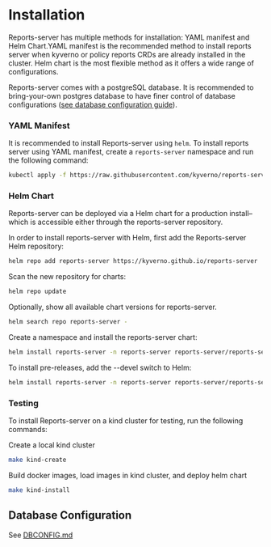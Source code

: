 # Installation

Reports-server has multiple methods for installation: YAML manifest and Helm Chart.YAML manifest is the recommended method to install reports server when kyverno or policy reports CRDs are already installed in the cluster. Helm chart is the most flexible method as it offers a wide range of configurations.

Reports-server comes with a postgreSQL database. It is recommended to bring-your-own postgres database to have finer control of database configurations ([see database configuration guide](#database-configuration)).

### YAML Manifest
It is recommended to install Reports-server using `helm`. To install reports server using YAML manifest, create a `reports-server` namespace and run the following command:

```bash
kubectl apply -f https://raw.githubusercontent.com/kyverno/reports-server/main/config/install.yaml
```

### Helm Chart

Reports-server can be deployed via a Helm chart for a production install–which is accessible either through the reports-server repository.

In order to install reports-server with Helm, first add the Reports-server Helm repository:
```bash
helm repo add reports-server https://kyverno.github.io/reports-server
```

Scan the new repository for charts:
```bash
helm repo update
```

Optionally, show all available chart versions for reports-server.

```bash
helm search repo reports-server -
```

Create a namespace and install the reports-server chart:

```bash
helm install reports-server -n reports-server reports-server/reports-server --create-namespace
```

To install pre-releases, add the --devel switch to Helm:

```bash
helm install reports-server -n reports-server reports-server/reports-server --create-namespace --devel
```

### Testing

To install Reports-server on a kind cluster for testing, run the following commands:

Create a local kind cluster
```bash
make kind-create
```

Build docker images, load images in kind cluster, and deploy helm chart
```bash
make kind-install
```

## Database Configuration

See [DBCONFIG.md](./DBCONFIG.md)
